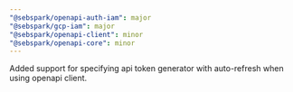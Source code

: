 ```yaml
---
"@sebspark/openapi-auth-iam": major
"@sebspark/gcp-iam": major
"@sebspark/openapi-client": minor
"@sebspark/openapi-core": minor
---
```


Added support for specifying api token generator with auto-refresh when using openapi client.
